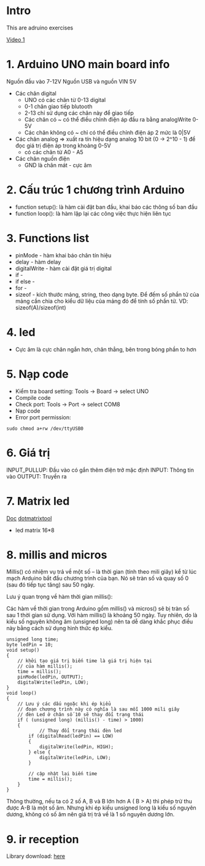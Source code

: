 # Intro
This are adruino exercises

[Video 1](https://www.youtube.com/watch?v=F1chhazAlVo&list=PLe-j2rpPeZ3_cm6OO5gPwJsC_MHioLmkI)

# 1. Arduino UNO main board info
Nguồn đầu vào 7-12V
Nguồn USB và nguồn VIN 5V
- Các chân digital
  - UNO có các chân từ 0-13 digital
  - 0-1 chân giao tiếp blutooth
  - 2-13 chỉ sử dụng các chân này để giao tiếp
  - Các chân có ~ có thể điều chỉnh điện áp đầu ra bằng analogWrite 0-5V
  - Các chân không có ~ chỉ có thể điều chỉnh điện áp 2 mức là 0|5V
- Các chân analog => xuất ra tín hiệu dạng analog 10 bit (0 -> 2^10 - 1) để đọc giá trị điện áp trong
khoảng 0-5V
  - có các chân từ A0 - A5
- Các chân nguồn điện
  - GND là chân mát - cực âm

# 2. Cấu trúc 1 chương trình Arduino
- function setup(): là hàm cài đặt ban đầu, khai báo các thông số ban đầu
- function loop(): là hàm lặp lại các công việc thực hiện liên tục

# 3. Functions list
- pinMode - hàm khai báo chân tín hiệu
- delay - hàm delay
- digitalWrite - hàm cài đặt giá trị digital
- if - 
- if else - 
- for - 
- sizeof - kích thước mảng, string, theo dạng byte. Để đếm số phần tử của mảng cần chia cho kiểu dữ liệu
của mảng đó để tính số phần tử. VD: sizeof(A)/sizeof(int)

# 4. led
- Cực âm là cực chân ngắn hơn, chân thẳng, bên trong bóng phần to hơn

# 5. Nạp code
- Kiểm tra board setting: Tools -> Board -> select UNO
- Compile code
- Check port: Tools -> Port -> select COM8
- Nạp code
- Error port permission:
```
sudo chmod a+rw /dev/ttyUSB0
```

# 6. Giá trị
INPUT_PULLUP: Đầu vào có gắn thêm điện trở mặc định
INPUT: Thông tin vào
OUTPUT: Truyền ra

# 7. Matrix led
[Doc](https://wiki.keyestudio.com/Ks0428_keyestudio_Mini_Tank_Robot_V2#Project_9:_LED_Expression_Panel)
[dotmatrixtool](http://dotmatrixtool.com/#)
- led matrix 16*8

# 8. millis and micros
Millis() có nhiệm vụ trả về một số – là thời gian (tính theo mili giây) kể từ lúc mạch Arduino bắt đầu chương trình 
của bạn. Nó sẽ tràn số và quay số 0 (sau đó tiếp tục tăng) sau 50 ngày.

Lưu ý quan trọng về hàm thời gian millis():

Các hàm về thời gian trong Arduino gồm millis() và micros() sẽ bị tràn số sau 1 thời gian sử dụng. Với hàm millis() 
là khoảng 50 ngày. Tuy nhiên, do là kiểu số nguyên không âm (unsigned long) nên ta dễ dàng khắc phục điều này bằng 
cách sử dụng hình thức ép kiểu.
```
unsigned long time;
byte ledPin = 10;
void setup()
{
    // khởi tạo giá trị biến time là giá trị hiện tại
    // của hàm millis();
    time = millis();
    pinMode(ledPin, OUTPUT);
    digitalWrite(ledPin, LOW);
}
void loop() 
{
    // Lưu ý các dấu ngoặc khi ép kiểu
    // đoạn chương trình này có nghĩa là sau mỗi 1000 mili giây
    // đèn Led ở chân số 10 sẽ thay đổi trạng thái
    if ( (unsigned long) (millis() - time) > 1000)
    {
            // Thay đổi trạng thái đèn led
        if (digitalRead(ledPin) == LOW)
        {
            digitalWrite(ledPin, HIGH);
        } else {
            digitalWrite(ledPin, LOW);
        }
        
        // cập nhật lại biến time
        time = millis();
    }
}
```
Thông thường, nếu ta có 2 số A, B và B lớn hơn A ( B > A) thì phép trừ thu được A-B là một số âm. Nhưng khi ép kiểu 
unsigned long là kiểu số nguyên dương, không có số âm nên giá trị trả về là 1 số nguyên dương lớn.

# 9. ir reception
Library download: [here](https://www.dropbox.com/sh/yfip8hquyfmi54m/AABiWhMX0TiZnUiSaz4hs9-Ka/3.%20Tutorial%20-Arduino/2.%20Libraries?dl=0&preview=IRremoteTank.zip&subfolder_nav_tracking=1)
